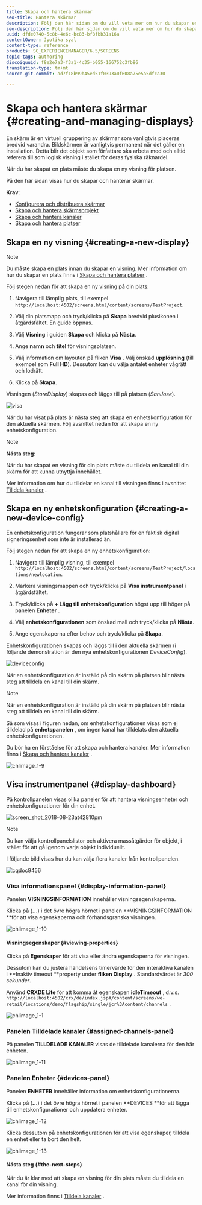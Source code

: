 ```yaml
---
title: Skapa och hantera skärmar
seo-title: Hantera skärmar
description: Följ den här sidan om du vill veta mer om hur du skapar en ny skärm- och enhetskonfiguration. Lär dig dessutom om kontrollpanelen för visning.
seo-description: Följ den här sidan om du vill veta mer om hur du skapar en ny skärm- och enhetskonfiguration. Lär dig dessutom om kontrollpanelen för visning.
uuid: dfde0740-5c8b-4e6c-bc83-bf8fbb31a16a
contentOwner: Jyotika syal
content-type: reference
products: SG_EXPERIENCEMANAGER/6.5/SCREENS
topic-tags: authoring
discoiquuid: f8e2e7a3-f3a1-4c35-b055-166752c3fb86
translation-type: tm+mt
source-git-commit: ad7f18b99b45ed51f0393a0f608a75e5a5dfca30

---
```



# Skapa och hantera skärmar {#creating-and-managing-displays}

En skärm är en virtuell gruppering av skärmar som vanligtvis placeras bredvid varandra. Bildskärmen är vanligtvis permanent när det gäller en installation. Detta blir det objekt som författare ska arbeta med och alltid referera till som logisk visning i stället för deras fysiska räknardel.

När du har skapat en plats måste du skapa en ny visning för platsen.

På den här sidan visas hur du skapar och hanterar skärmar.

**Krav**:

* [Konfigurera och distribuera skärmar](configuring-screens-introduction.md)
* [Skapa och hantera skärmsprojekt](creating-a-screens-project.md)
* [Skapa och hantera kanaler](managing-channels.md)
* [Skapa och hantera platser](managing-locations.md)

## Skapa en ny visning {#creating-a-new-display}

>[!NOTE]
>
>Du måste skapa en plats innan du skapar en visning. Mer information om hur du skapar en plats finns i [Skapa och hantera platser](managing-locations.md) .

Följ stegen nedan för att skapa en ny visning på din plats:

1. Navigera till lämplig plats, till exempel `http://localhost:4502/screens.html/content/screens/TestProject`.
1. Välj din platsmapp och tryck/klicka på **Skapa** bredvid plusikonen i åtgärdsfältet. En guide öppnas.
1. Välj **Visning** i guiden **Skapa** och klicka på **Nästa**.

1. Ange **namn** och **titel** för visningsplatsen.

1. Välj information om layouten på fliken **Visa** . Välj önskad **upplösning** (till exempel som **Full HD**). Dessutom kan du välja antalet enheter vågrätt och lodrätt.

1. Klicka på **Skapa**.

Visningen (*StoreDisplay*) skapas och läggs till på platsen (*SanJose*).

![visa](assets/display.gif)

När du har visat på plats är nästa steg att skapa en enhetskonfiguration för den aktuella skärmen. Följ avsnittet nedan för att skapa en ny enhetskonfiguration.

>[!NOTE]
>
>**Nästa steg**:
>
>När du har skapat en visning för din plats måste du tilldela en kanal till din skärm för att kunna utnyttja innehållet.
>
>Mer information om hur du tilldelar en kanal till visningen finns i avsnittet [Tilldela kanaler](channel-assignment.md) .

## Skapa en ny enhetskonfiguration {#creating-a-new-device-config}

En enhetskonfiguration fungerar som platshållare för en faktisk digital signeringsenhet som inte är installerad än.

Följ stegen nedan för att skapa en ny enhetskonfiguration:

1. Navigera till lämplig visning, till exempel `http://localhost:4502/screens.html/content/screens/TestProject/locations/newlocation`.
1. Markera visningsmappen och tryck/klicka på **Visa instrumentpanel** i åtgärdsfältet.
1. Tryck/klicka på **+ Lägg till enhetskonfiguration** högst upp till höger på panelen **Enheter** .

1. Välj **enhetskonfigurationen** som önskad mall och tryck/klicka på **Nästa**.

1. Ange egenskaperna efter behov och tryck/klicka på **Skapa**.

Enhetskonfigurationen skapas och läggs till i den aktuella skärmen (i följande demonstration är den nya enhetskonfigurationen *DeviceConfig*).

![deviceconfig](assets/deviceconfig.gif)

När en enhetskonfiguration är inställd på din skärm på platsen blir nästa steg att tilldela en kanal till din skärm.

>[!NOTE]
>
>När en enhetskonfiguration är inställd på din skärm på platsen blir nästa steg att tilldela en kanal till din skärm.
>
>Så som visas i figuren nedan, om enhetskonfigurationen visas som ej tilldelad på **enhetspanelen** , om ingen kanal har tilldelats den aktuella enhetskonfigurationen.
>
>Du bör ha en förståelse för att skapa och hantera kanaler. Mer information finns i [Skapa och hantera kanaler](managing-channels.md) .

![chlimage_1-9](assets/chlimage_1-9.png)

## Visa instrumentpanel {#display-dashboard}

På kontrollpanelen visas olika paneler för att hantera visningsenheter och enhetskonfigurationer för din enhet.

![screen_shot_2018-08-23at42810pm](assets/screen_shot_2018-08-23at42810pm.png)

>[!NOTE]
>
>Du kan välja kontrollpanelslistor och aktivera massåtgärder för objekt, i stället för att gå igenom varje objekt individuellt.
>
>I följande bild visas hur du kan välja flera kanaler från kontrollpanelen.

![cqdoc9456](assets/cqdoc9456.gif)

### Visa informationspanel {#display-information-panel}

Panelen **VISNINGSINFORMATION** innehåller visningsegenskaperna.

Klicka på (**...**) i det övre högra hörnet i panelen **VISNINGSINFORMATION **för att visa egenskaperna och förhandsgranska visningen.

![chlimage_1-10](assets/chlimage_1-10.png)

#### Visningsegenskaper {#viewing-properties}

Klicka på **Egenskaper** för att visa eller ändra egenskaperna för visningen.

Dessutom kan du justera händelsens timervärde för den interaktiva kanalen i **Inaktiv timeout **property under **fliken Display** . Standardvärdet är *300 sekunder*.

Använd **CRXDE Lite** för att komma åt egenskapen **idleTimeout** , d.v.s. `http://localhost:4502/crx/de/index.jsp#/content/screens/we-retail/locations/demo/flagship/single/jcr%3Acontent/channels` .

![chlimage_1-1](assets/chlimage_1-1.gif)

### Panelen Tilldelade kanaler {#assigned-channels-panel}

På panelen **TILLDELADE KANALER** visas de tilldelade kanalerna för den här enheten.

![chlimage_1-11](assets/chlimage_1-11.png)

### Panelen Enheter {#devices-panel}

Panelen **ENHETER** innehåller information om enhetskonfigurationerna.

Klicka på (**...**) i det övre högra hörnet i panelen **DEVICES **för att lägga till enhetskonfigurationer och uppdatera enheter.

![chlimage_1-12](assets/chlimage_1-12.png)

Klicka dessutom på enhetskonfigurationen för att visa egenskaper, tilldela en enhet eller ta bort den helt.

![chlimage_1-13](assets/chlimage_1-13.png)

#### Nästa steg {#the-next-steps}

När du är klar med att skapa en visning för din plats måste du tilldela en kanal för din visning.

Mer information finns i [Tilldela kanaler](channel-assignment.md) .
